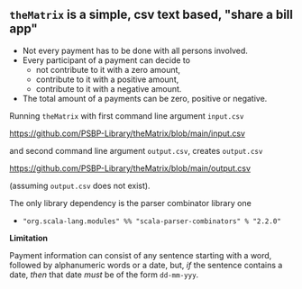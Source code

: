 ## `theMatrix` is a simple, csv text based, "share a bill app"

- Not every payment has to be done with all persons involved.
- Every participant of a payment can decide to 
  - not contribute to it with a zero amount,
  - contribute to it with a positive amount,
  - contribute to it with a negative amount.
- The total amount of a payments can be zero, positive or negative.

Running `theMatrix` with first command line argument `input.csv` 

https://github.com/PSBP-Library/theMatrix/blob/main/input.csv

and second command line argument `output.csv`, creates `output.csv`

https://github.com/PSBP-Library/theMatrix/blob/main/output.csv

(assuming `output.csv` does not exist).

The only library dependency is the parser combinator library one

 - `"org.scala-lang.modules" %% "scala-parser-combinators" % "2.2.0"`

**Limitation**

Payment information can consist of any sentence starting with a word, followed
by alphanumeric words or a date, but, *if* the sentence contains a date, *then*
that date *must* be of the form `dd-mm-yyy`.
